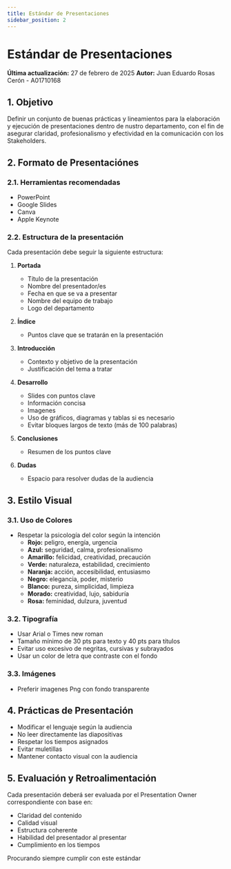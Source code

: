 ```yaml
---
title: Estándar de Presentaciones
sidebar_position: 2
---
```


# Estándar de Presentaciones

**Última actualización:** 27 de febrero de 2025
**Autor:** Juan Eduardo Rosas Cerón - A01710168

## 1. Objetivo

Definir un conjunto de buenas prácticas y lineamientos para la elaboración y ejecución de presentaciones dentro de nustro departamento, con el fin de asegurar claridad, profesionalismo y efectividad en la comunicación con los Stakeholders.

## 2. Formato de Presentaciónes

### 2.1. Herramientas recomendadas
- PowerPoint
- Google Slides
- Canva
- Apple Keynote

### 2.2. Estructura de la presentación
Cada presentación debe seguir la siguiente estructura:

1. **Portada**
   - Título de la presentación
   - Nombre del presentador/es
   - Fecha en que se va a presentar
   - Nombre del equipo de trabajo
   - Logo del departamento

2. **Índice**
   - Puntos clave que se tratarán en la presentación

3. **Introducción**
   - Contexto y objetivo de la presentación
   - Justificación del tema a tratar

4. **Desarrollo**
   - Slides con puntos clave
   - Información concisa
   - Imagenes
   - Uso de gráficos, diagramas y tablas si es necesario
   - Evitar bloques largos de texto (más de 100 palabras)

5. **Conclusiones**
   - Resumen de los puntos clave

6. **Dudas**
   - Espacio para resolver dudas de la audiencia

## 3. Estilo Visual

### 3.1. Uso de Colores
- Respetar la psicología del color según la intención
  - **Rojo:** peligro, energía, urgencia
  - **Azul:** seguridad, calma, profesionalismo
  - **Amarillo:** felicidad, creatividad, precaución
  - **Verde:** naturaleza, estabilidad, crecimiento
  - **Naranja:** acción, accesibilidad, entusiasmo
  - **Negro:** elegancia, poder, misterio
  - **Blanco:** pureza, simplicidad, limpieza
  - **Morado:** creatividad, lujo, sabiduría
  - **Rosa:** feminidad, dulzura, juventud

### 3.2. Tipografía
- Usar Arial o Times new roman
- Tamaño mínimo de 30 pts para texto y 40 pts para títulos
- Evitar uso excesivo de negritas, cursivas y subrayados
- Usar un color de letra que contraste con el fondo

### 3.3. Imágenes
- Preferir imagenes Png con fondo transparente

## 4. Prácticas de Presentación

- Modificar el lenguaje según la audiencia
- No leer directamente las diapositivas
- Respetar los tiempos asignados
- Evitar muletillas
- Mantener contacto visual con la audiencia

## 5. Evaluación y Retroalimentación

Cada presentación deberá ser evaluada por el Presentation Owner correspondiente con base en:
- Claridad del contenido
- Calidad visual
- Estructura coherente
- Habilidad del presentador al presentar
- Cumplimiento en los tiempos

Procurando siempre cumplir con este estándar

